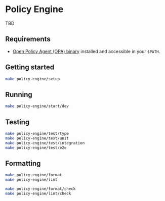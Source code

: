 # Policy Engine

TBD

## Requirements

- [Open Policy Agent (OPA)
  binary](https://www.openpolicyagent.org/docs/latest/#1-download-opa) installed
  and accessible in your `$PATH`.

## Getting started

```bash
make policy-engine/setup
```

## Running

```bash
make policy-engine/start/dev
```

## Testing

```bash
make policy-engine/test/type
make policy-engine/test/unit
make policy-engine/test/integration
make policy-engine/test/e2e
```

## Formatting

```bash
make policy-engine/format
make policy-engine/lint

make policy-engine/format/check
make policy-engine/lint/check
```
